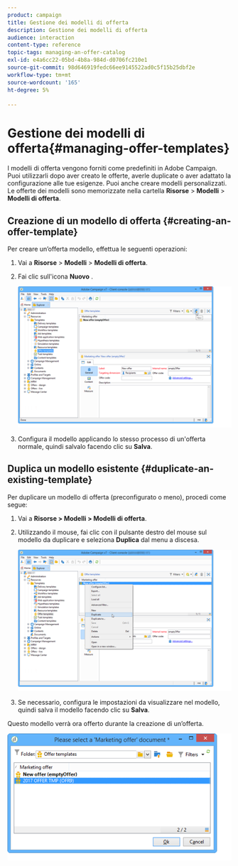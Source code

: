 ```yaml
---
product: campaign
title: Gestione dei modelli di offerta
description: Gestione dei modelli di offerta
audience: interaction
content-type: reference
topic-tags: managing-an-offer-catalog
exl-id: e4a6cc22-05bd-4b8a-984d-d0706fc210e1
source-git-commit: 98d646919fedc66ee9145522ad0c5f15b25dbf2e
workflow-type: tm+mt
source-wordcount: '165'
ht-degree: 5%

---
```


# Gestione dei modelli di offerta{#managing-offer-templates}

I modelli di offerta vengono forniti come predefiniti in Adobe Campaign. Puoi utilizzarli dopo aver creato le offerte, averle duplicate o aver adattato la configurazione alle tue esigenze. Puoi anche creare modelli personalizzati. Le offerte dei modelli sono memorizzate nella cartella **Risorse** > **Modelli** > **Modelli di offerta**.

## Creazione di un modello di offerta {#creating-an-offer-template}

Per creare un’offerta modello, effettua le seguenti operazioni:

1. Vai a **Risorse** > **Modelli** > **Modelli di offerta**.
1. Fai clic sull&#39;icona **Nuovo** .

   ![](assets/offer_model_001.png)

1. Configura il modello applicando lo stesso processo di un&#39;offerta normale, quindi salvalo facendo clic su **Salva**.

## Duplica un modello esistente {#duplicate-an-existing-template}

Per duplicare un modello di offerta (preconfigurato o meno), procedi come segue:

1. Vai a **Risorse > Modelli > Modelli di offerta**.
1. Utilizzando il mouse, fai clic con il pulsante destro del mouse sul modello da duplicare e seleziona **Duplica** dal menu a discesa.

   ![](assets/offer_model_002.png)

1. Se necessario, configura le impostazioni da visualizzare nel modello, quindi salva il modello facendo clic su **Salva**.

Questo modello verrà ora offerto durante la creazione di un’offerta.

![](assets/offer_modelcreated_001.png)
